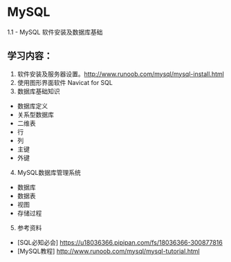 # MySQL
1.1 - MySQL 软件安装及数据库基础
## 学习内容：
1. 软件安装及服务器设置。http://www.runoob.com/mysql/mysql-install.html
2. 使用图形界面软件 Navicat for SQL
3. 数据库基础知识
- 数据库定义
- 关系型数据库
- 二维表
- 行
- 列
- 主键
- 外键
4. MySQL数据库管理系统
- 数据库
- 数据表
- 视图
- 存储过程
5. 参考资料
- [SQL必知必会] https://u18036366.pipipan.com/fs/18036366-300877816
- [MySQL教程] http://www.runoob.com/mysql/mysql-tutorial.html
